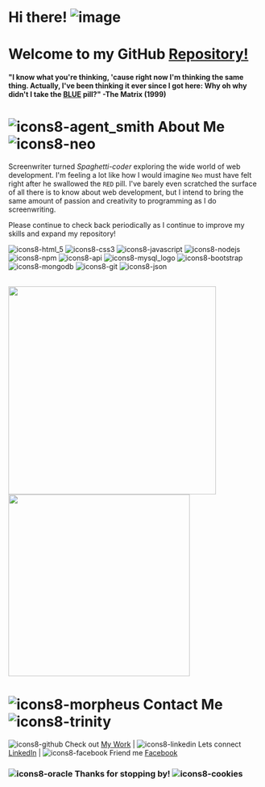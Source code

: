 # Hi there! ![image](https://user-images.githubusercontent.com/74195719/117839464-3ebf1900-b249-11eb-8ee9-8d2832d44e64.png)
# Welcome to my GitHub [Repository!](https://github.com/rdevans87?tab=repositories)


#### "I know what you're thinking, 'cause right now I'm thinking the same thing. Actually, I've been thinking it ever since I got here: Why oh why didn't I take the [BLUE](https://www.imdb.com/title/tt0133093/?ref_=ttqt_qt_tt) pill?" -The Matrix (1999) 


# ![icons8-agent_smith](https://user-images.githubusercontent.com/74195719/117968838-a2525080-b2f4-11eb-820d-3a714974d9e0.png) About Me ![icons8-neo](https://user-images.githubusercontent.com/74195719/117961754-78952b80-b2ec-11eb-89fa-ede9e752d529.png)                              

Screenwriter turned <i>Spaghetti-coder</i>  exploring the wide world of web development. I'm feeling a lot like how I would imagine `Neo` must have felt right after he swallowed the `RED` pill. I've barely even scratched the surface of all there is to know about web development, but I intend to bring the same amount of passion and creativity to programming as I do screenwriting. 

Please continue to check back periodically as I continue to improve my skills and expand my repository!


![icons8-html_5](https://user-images.githubusercontent.com/74195719/117992980-519b2180-b30d-11eb-8d6e-d64c5282a686.png) ![icons8-css3](https://user-images.githubusercontent.com/74195719/117993027-5d86e380-b30d-11eb-9d5d-2f085a38bfee.png) ![icons8-javascript](https://user-images.githubusercontent.com/74195719/117993202-83ac8380-b30d-11eb-9e5f-b08908652624.png) ![icons8-nodejs](https://user-images.githubusercontent.com/74195719/117993263-91620900-b30d-11eb-8a6a-d70e1dfd72b3.png) ![icons8-npm](https://user-images.githubusercontent.com/74195719/117993288-96bf5380-b30d-11eb-8e01-e57fc2930826.png) ![icons8-api](https://user-images.githubusercontent.com/74195719/117993454-c1a9a780-b30d-11eb-9b44-f6c2b23c083c.png) ![icons8-mysql_logo](https://user-images.githubusercontent.com/74195719/117993309-9c1c9e00-b30d-11eb-9aea-ca65e6240957.png) ![icons8-bootstrap](https://user-images.githubusercontent.com/74195719/117993600-e3a32a00-b30d-11eb-843c-17b61d1f9e1c.png) ![icons8-mongodb](https://user-images.githubusercontent.com/74195719/117993680-f0c01900-b30d-11eb-853d-5576b10e250f.png) ![icons8-git](https://user-images.githubusercontent.com/74195719/117993825-10574180-b30e-11eb-98ea-30743687f62c.png) ![icons8-json](https://user-images.githubusercontent.com/74195719/118023531-a2217780-b32b-11eb-90e3-00a8019a24ef.png)

<br>

<a href="https://github.com/rdevans87/github-readme-stats">
  <img align="center" src="https://github-readme-stats.vercel.app/api?username=rdevans87&show_icons=true&layout=compac&theme=cobalt&hide=issues" width="412px"  />
</a>

<a href="https://github.com/rdevans87/github-readme-stats">
  <img align="center" src="https://github-readme-stats.vercel.app/api/top-langs/?username=rdevans87&layout=compact&theme=tokyonight" width="360px"/>
</a>




# ![icons8-morpheus](https://user-images.githubusercontent.com/74195719/121128195-02a3b780-c7f9-11eb-87c4-5cebb87f4a5a.png) Contact Me ![icons8-trinity](https://user-images.githubusercontent.com/74195719/121128130-e30c8f00-c7f8-11eb-9b5e-9d13fc0001e7.png)



![icons8-github](https://user-images.githubusercontent.com/74195719/117971768-4c7fa780-b2f8-11eb-96ad-c8834896f091.png)
Check out [My Work](https://rdevans87.github.io/RyanEvans_ProfessionalPortfolio/) | ![icons8-linkedin](https://user-images.githubusercontent.com/74195719/117971147-7edcd500-b2f7-11eb-85c4-29e8daa6d86e.png) Lets connect [LinkedIn](https://www.linkedin.com/in/ryanevanscreative/) | ![icons8-facebook](https://user-images.githubusercontent.com/74195719/117971909-7638ce80-b2f8-11eb-8c49-ac386f85900a.png) Friend me [Facebook](https://www.facebook.com/ryan.evans.50115)



### ![icons8-oracle](https://user-images.githubusercontent.com/74195719/117966552-07f10d80-b2f2-11eb-888f-3b1d07052116.png) Thanks for stopping by! ![icons8-cookies](https://user-images.githubusercontent.com/74195719/118022600-85d10b00-b32a-11eb-9bd1-855e73d48f6e.png)

 
